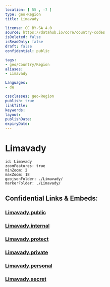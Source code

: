 ```yaml
---
location: [ 55 , -7 ] 
type: geo-Region
title: Limavady

license: CC BY-SA 4.0
source: https://datahub.io/core/country-codes
isDeleted: false
isReadOnly: false
draft: false
confidential: public

tags:
- geo/Country/Region
aliases:
- Limavady

Languages:
- de

cssclasses: geo-Region
publish: true
linkTitle: 
keywords: 
layout: 
publishDate: 
expiryDate: 
---
```


# Limavady

```leaflet
id: Limavady
zoomFeatures: true 
minZoom: 2 
maxZoom: 18
geojsonFolder: ./Limavady/
markerFolder: ./Limavady/
```


## Confidential Links & Embeds: 

### [Limavady.public](/_public/\Earth\Continent\Europe\Europe~North\UK\Ireland~North\counties~Ireland~NorthLimavady.public.md) 

### [Limavady.internal](/_internal/\Earth\Continent\Europe\Europe~North\UK\Ireland~North\counties~Ireland~NorthLimavady.internal.md) 

### [Limavady.protect](/_protect/\Earth\Continent\Europe\Europe~North\UK\Ireland~North\counties~Ireland~NorthLimavady.protect.md) 

### [Limavady.private](/_private/\Earth\Continent\Europe\Europe~North\UK\Ireland~North\counties~Ireland~NorthLimavady.private.md) 

### [Limavady.personal](/_personal/\Earth\Continent\Europe\Europe~North\UK\Ireland~North\counties~Ireland~NorthLimavady.personal.md) 

### [Limavady.secret](/_secret/\Earth\Continent\Europe\Europe~North\UK\Ireland~North\counties~Ireland~NorthLimavady.secret.md)

